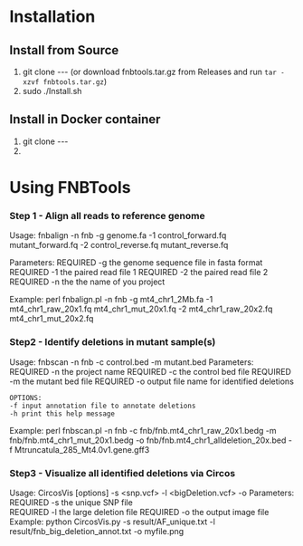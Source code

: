 # Installation

## Install from Source
1. git clone --- (or download fnbtools.tar.gz from Releases and run `tar -xzvf fnbtools.tar.gz`)
2. sudo ./Install.sh

## Install in Docker container
1. git clone ---
2. 


# Using FNBTools

### Step 1 - Align all reads to reference genome
Usage:
	fnbalign -n fnb -g genome.fa -1 control_forward.fq mutant_forward.fq -2 control_reverse.fq mutant_reverse.fq

Parameters:
	REQUIRED -g the genome sequence file in fasta format  
	REQUIRED -1 the paired read file 1
	REQUIRED -2 the paired read file 2
	REQUIRED -n the the name of you project

Example:
perl fnbalign.pl -n fnb -g mt4_chr1_2Mb.fa -1 mt4_chr1_raw_20x1.fq mt4_chr1_mut_20x1.fq -2 mt4_chr1_raw_20x2.fq mt4_chr1_mut_20x2.fq

### Step2 - Identify deletions in mutant sample(s)
Usage:
	fnbscan -n fnb -c control.bed -m mutant.bed
Parameters:
	REQUIRED -n the project name
	REQUIRED -c the control bed file
	REQUIRED -m the mutant bed file
	REQUIRED -o output file name for identified deletions

	OPTIONS:
	-f input annotation file to annotate deletions     
	-h print this help message 
	
Example:
perl fnbscan.pl -n fnb -c fnb/fnb.mt4_chr1_raw_20x1.bedg -m fnb/fnb.mt4_chr1_mut_20x1.bedg -o fnb/fnb.mt4_chr1_alldeletion_20x.bed -f Mtruncatula_285_Mt4.0v1.gene.gff3

### Step3 - Visualize all identified deletions via Circos
Usage:
	CircosVis [options] -s <snp.vcf> -l <bigDeletion.vcf> -o <output file>
Parameters:
	REQUIRED -s the unique SNP file  
	REQUIRED -l the large deletion file
	REQUIRED -o the output image file
Example:
	python CircosVis.py -s result/AF_unique.txt  -l result/fnb_big_deletion_annot.txt -o myfile.png
